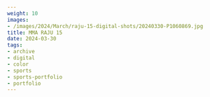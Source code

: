 ```yaml
---
weight: 10
images:
- /images/2024/March/raju-15-digital-shots/20240330-P1060869.jpg
title: MMA RAJU 15
date: 2024-03-30
tags:
- archive
- digital
- color
- sports
- sports-portfolio
- portfolio
---
```

